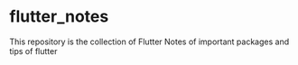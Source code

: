 # flutter_notes
This repository is the collection of Flutter Notes of important packages and tips of flutter
